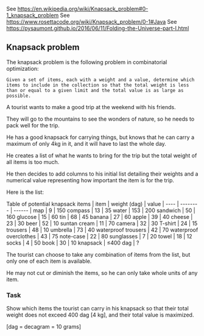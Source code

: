 See https://en.wikipedia.org/wiki/Knapsack_problem#0-1_knapsack_problem
See https://www.rosettacode.org/wiki/Knapsack_problem/0-1#Java
See https://pysaumont.github.io/2016/06/11/Folding-the-Universe-part-I.html

## Knapsack problem

The knapsack problem is the following problem in combinatorial optimization:

    Given a set of items, each with a weight and a value, determine which items to include in the collection so that the total weight is less than or equal to a given limit and the total value is as large as possible.

A tourist wants to make a good trip at the weekend with his friends.

They will go to the mountains to see the wonders of nature, so he needs to pack well for the trip.

He has a good knapsack for carrying things, but knows that he can carry a maximum of only 4kg in it,   and it will have to last the whole day.

He creates a list of what he wants to bring for the trip but the total weight of all items is too much.

He then decides to add columns to his initial list detailing their weights and a numerical value representing how important the item is for the trip.  

Here is the list: 

Table of potential knapsack items 
| item | weight (dag) | value
| ---- | -------- | ------ | 
map | 9 | 150 
compass | 13 | 35
water | 153 | 200
sandwich | 50 | 160
glucose | 15 | 60
tin | 68 | 45
banana | 27 | 60
apple | 39 | 40
cheese | 23 | 30
beer | 52 | 10
suntan cream | 11 | 70
camera | 32 | 30
T-shirt | 24 | 15
trousers | 48 | 10
umbrella | 73 | 40
waterproof trousers | 42 | 70
waterproof overclothes | 43 | 75
note-case | 22 | 80
sunglasses | 7 | 20
towel | 18 | 	12
socks | 4 | 50
book | 30 | 10
knapsack | ≤400 dag | ? 

The tourist can choose to take any combination of items from the list, but only one of each item is available.

He may not cut or diminish the items, so he can only take whole units of any item. 

### Task

Show which items the tourist can carry in his knapsack so that their total weight does not exceed 400 dag [4 kg],   and their total value is maximized.

[dag = decagram = 10 grams] 
